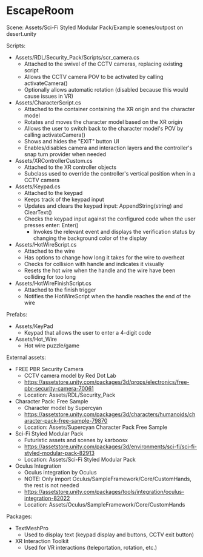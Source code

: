 # EscapeRoom

Scene: Assets/Sci-Fi Styled Modular Pack/Example scenes/outpost on desert.unity

Scripts:
- Assets/RDL/Security_Pack/Scripts/scr_camera.cs
  - Attached to the swivel of the CCTV cameras, replacing existing script
  - Allows the CCTV camera POV to be activated by calling activateCamera()
  - Optionally allows automatic rotation (disabled because this would cause issues in VR)
- Assets/CharacterScript.cs
  - Attached to the container containing the XR origin and the character model
  - Rotates and moves the character model based on the XR origin
  - Allows the user to switch back to the character model's POV by calling activateCamera()
  - Shows and hides the "EXIT" button UI
  - Enables/disables camera and interaction layers and the controller's snap turn provider when needed
- Assets/XRControllerCustom.cs
  - Attached to the XR controller objects
  - Subclass used to override the controller's vertical position when in a CCTV camera
- Assets/Keypad.cs
  - Attached to the keypad
  - Keeps track of the keypad input
  - Updates and clears the keypad input: AppendString(string) and ClearText()
  - Checks the keypad input against the configured code when the user presses enter: Enter()
    - Invokes the relevant event and displays the verification status by changing the background color of the display
- Assets/HotWireScript.cs
  - Attached to the wire
  - Has options to change how long it takes for the wire to overheat
  - Checks for collision with handle and indicates it visually
  - Resets the hot wire when the handle and the wire have been colliding for too long
- Assets/HotWireFinishScript.cs
  - Attached to the finish trigger
  - Notifies the HotWireScript when the handle reaches the end of the wire

Prefabs:
- Assets/KeyPad
  - Keypad that allows the user to enter a 4-digit code
- Assets/Hot_Wire
  - Hot wire puzzle/game

External assets:
- FREE PBR Security Camera
  - CCTV camera model by Red Dot Lab
  - https://assetstore.unity.com/packages/3d/props/electronics/free-pbr-security-camera-70061
  - Location: Assets/RDL/Security_Pack
- Character Pack: Free Sample
  - Character model by Supercyan
  - https://assetstore.unity.com/packages/3d/characters/humanoids/character-pack-free-sample-79870
  - Location: Assets/Supercyan Character Pack Free Sample
- Sci-Fi Styled Modular Pack
  - Futuristic assets and scenes by karboosx
  - https://assetstore.unity.com/packages/3d/environments/sci-fi/sci-fi-styled-modular-pack-82913
  - Location: Assets/Sci-Fi Styled Modular Pack
- Oculus Integration
  - Oculus integration by Oculus
  - NOTE: Only import Oculus/SampleFramework/Core/CustomHands, the rest is not needed
  - https://assetstore.unity.com/packages/tools/integration/oculus-integration-82022
  - Location: Assets/Oculus/SampleFramework/Core/CustomHands

Packages:
- TextMeshPro
  - Used to display text (keypad display and buttons, CCTV exit button)
- XR Interaction Toolkit
  - Used for VR interactions (teleportation, rotation, etc.)
